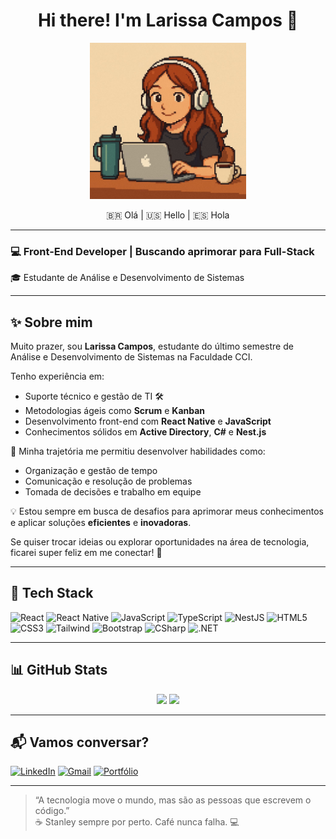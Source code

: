 <h1 align="center">Hi there! I'm Larissa Campos 👋</h1>

<p align="center">
  <img src="./assets/pixel-larissa.jpeg" alt="Pixel Art Larissa" width="250" />
</p>

<p align="center">
  🇧🇷 Olá | 🇺🇸 Hello | 🇪🇸 Hola  
</p>

---

### 💻 Front-End Developer | Buscando aprimorar para Full-Stack  
🎓 Estudante de Análise e Desenvolvimento de Sistemas  

---

## ✨ Sobre mim

Muito prazer, sou **Larissa Campos**, estudante do último semestre de Análise e Desenvolvimento de Sistemas na Faculdade CCI.

Tenho experiência em:
- Suporte técnico e gestão de TI 🛠️
- Metodologias ágeis como **Scrum** e **Kanban**
- Desenvolvimento front-end com **React Native** e **JavaScript**
- Conhecimentos sólidos em **Active Directory**, **C#** e **Nest.js**

🧠 Minha trajetória me permitiu desenvolver habilidades como:
- Organização e gestão de tempo
- Comunicação e resolução de problemas
- Tomada de decisões e trabalho em equipe

💡 Estou sempre em busca de desafios para aprimorar meus conhecimentos e aplicar soluções **eficientes** e **inovadoras**.

Se quiser trocar ideias ou explorar oportunidades na área de tecnologia, ficarei super feliz em me conectar! 🤝

---

## 🚀 Tech Stack

![React](https://img.shields.io/badge/-React-20232A?logo=react)
![React Native](https://img.shields.io/badge/-React%20Native-61DAFB?logo=react)
![JavaScript](https://img.shields.io/badge/-JavaScript-F7DF1E?logo=javascript&logoColor=black)
![TypeScript](https://img.shields.io/badge/-TypeScript-3178C6?logo=typescript)
![NestJS](https://img.shields.io/badge/-Nest.js-E0234E?logo=nestjs&logoColor=white)
![HTML5](https://img.shields.io/badge/-HTML5-E34F26?logo=html5&logoColor=white)
![CSS3](https://img.shields.io/badge/-CSS3-1572B6?logo=css3)
![Tailwind](https://img.shields.io/badge/-TailwindCSS-38B2AC?logo=tailwindcss)
![Bootstrap](https://img.shields.io/badge/-Bootstrap-563D7C?logo=bootstrap)
![CSharp](https://img.shields.io/badge/-C%23-239120?logo=c-sharp&logoColor=white)
![.NET](https://img.shields.io/badge/-.NET-512BD4?logo=dotnet&logoColor=white)

---

## 📊 GitHub Stats

<p align="center">
  <img src="https://github-readme-stats.vercel.app/api?username=pfvlare&show_icons=true&theme=radical" width="48%" />
  <img src="https://github-readme-stats.vercel.app/api/top-langs/?username=pfvlare&layout=compact&theme=radical" width="48%" />
</p>

---

## 📬 Vamos conversar?

[![LinkedIn](https://img.shields.io/badge/-LinkedIn-0A66C2?logo=linkedin&logoColor=white)](https://www.linkedin.com/in/larissa-campos-227035243/)
[![Gmail](https://img.shields.io/badge/-Gmail-EA4335?logo=gmail&logoColor=white)](mailto:seu@email.com)
[![Portfólio](https://img.shields.io/badge/-Portfólio-000000?logo=vercel&logoColor=white)](https://seuportfolio.com)

---

> “A tecnologia move o mundo, mas são as pessoas que escrevem o código.”  
> ☕ Stanley sempre por perto. Café nunca falha. 💻
